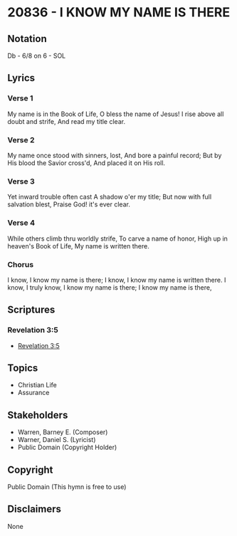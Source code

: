 # 20836 - I KNOW MY NAME IS THERE

## Notation

Db - 6/8 on 6 - SOL

## Lyrics

### Verse 1

My name is in the Book of Life, O bless the name of Jesus! I rise above all doubt and strife, And read my title clear.

### Verse 2

My name once stood with sinners, lost, And bore a painful record; But by His blood the Savior cross'd, And placed it on His roll.



### Verse 3

Yet inward trouble often cast A shadow o'er my title; But now with full salvation blest, Praise God! it's ever clear. 

### Verse 4

While others climb thru worldly strife, To carve a name of honor, High up in heaven's Book of Life, My name is written there.



### Chorus

I know, I know my name is there; I know, I know my name is written there. I know, I truly know, I know my name is there; I know my name is there,


## Scriptures

### Revelation 3:5

- [Revelation 3:5](https://www.biblegateway.com/passage/?search=Revelation%203%3A5)


## Topics

- Christian Life
- Assurance

## Stakeholders

- Warren, Barney E. (Composer)
- Warner, Daniel S. (Lyricist)
- Public Domain (Copyright Holder)

## Copyright

Public Domain
(This hymn is free to use)

## Disclaimers

None

